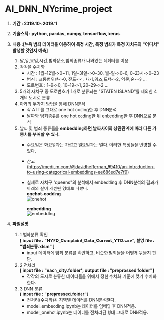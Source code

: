 # AI_DNN_NYcrime_project

1. **기간 : 2019.10~2019.11** 

2. **기술스택 : python, pandas, numpy, tensorflow, keras** 

3. **내용 :[뉴욕 범죄 데이터를 이용하여 **특정 시간**, **특정 범죄**가 **특정 자치구**의 "**어디서**" 발생할 것인지 예측]**
    1. 달,일,요일,시간,범죄장소,범죄종류가 나와있는 데이터를 이용
    2. 각각을 수치화
        - 시간 : 1월`~`12월->0~11, 1일`~`31일->0`~`30, 월`~`일->0`~`6, 0`~`23시->0`~`23
        - 범죄 : 교통법위반->0, 절도->1, 사기,위조,도박->2, 약물,술->3 ...
        - 도로번호 : 1`~`9->0, 10`~`19->1, 20`~`29->2 ...
    3. 5개의 자치구 중 도로번호가 1개로 분류되는 "STATEN ISLAND"를 제외한 4개의 도시로 분류
    4. 아래의 두가지 방법을 통해 DNN분석
        - 각 ATT를 그대로 one hot coding한 후 DNN분석  
        - 날짜와 범죄종류를 one hot coding한 뒤 enbedding한 후 DNN으로 분석
    5. 날짜 및 범죄 종류들을 **embedding하면 날짜사이의 상관관계에 따라 다른 가중치를 부여할 수 있다.**  
        - 수요일은 화요일과는 가깝고 일요일과는 멀다. 이러한 특징들을 반영할 수 있다.  
        - 참고  
        (https://medium.com/@davidheffernan_99410/an-introduction-to-using-categorical-embeddings-ee686ed7e7f9)  
        - 실제로 자치구 "queens"의 분석에서 embedding 후 DNN분석의 결과가 아래와 같이 개선된 형태로 나왔다.  
        **onehot-codding**  
        ![onehot](https://user-images.githubusercontent.com/50386280/78471226-a499c100-776a-11ea-94cc-5be7afcd8115.png)  
        
            **embedding**  
            ![embedding](https://user-images.githubusercontent.com/50386280/78471327-6d77df80-776b-11ea-8d77-681f18e1c4a6.png)

4. **파일설명**
    1. 1 범죄분류 확인  
        **[ input file : "NYPD_Complaint_Data_Current_YTD.csv", 설명 file : "범죄분류.xlsm" ]** 
        - input 데이터에 범죄 분류를 확인하고, 비슷한 범죄들을 어떻게 묶을지 판단.  
    2. 2 전처리  
        **[ input file : "each_city.folder", output file : "preprossed.folder"]**
        - 각각의 도시로 분류한 데이터들을 위에서 정한 수치화 기준에 맞기 수치화 한다.
    3. 3 DNN 분류  
        **[ input file : "preprossed.folder"]**
        - 전처리(수치화)된 지역별 데이터를 DNN분석한다.
        - model_embedding.ipynb는 데이터를 임베딩 후 DNN적용.
        - model_onehot.ipynb는 데이터를 전처리된 형태 그대로 DNN적용.
        
    
        
